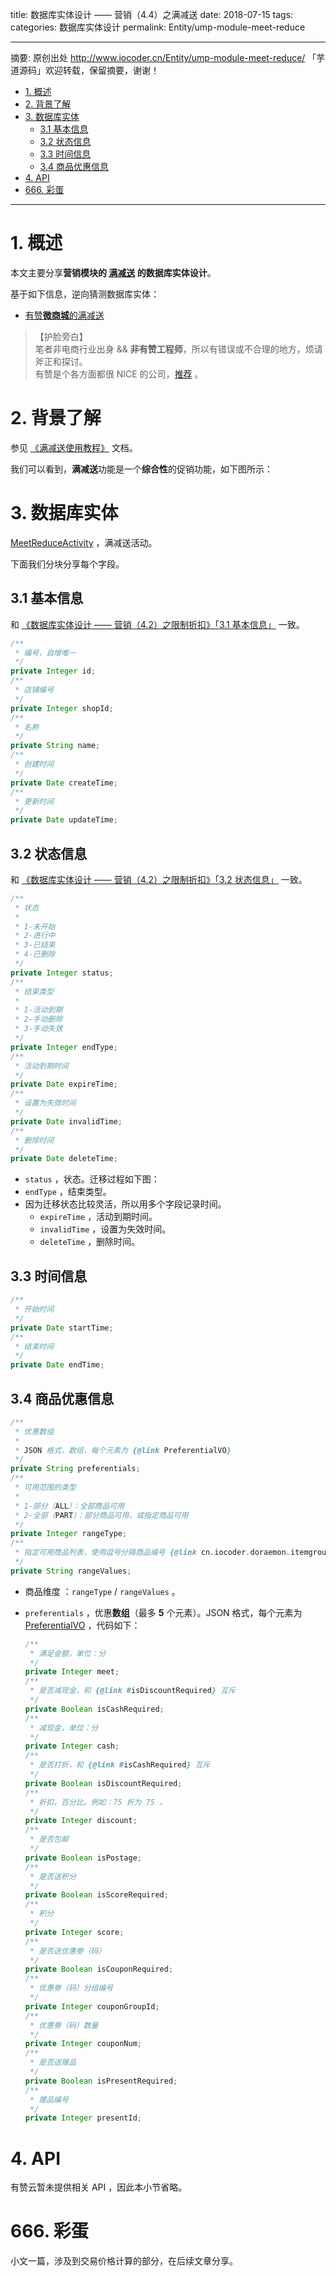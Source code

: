 title: 数据库实体设计 —— 营销（4.4）之满减送
date: 2018-07-15
tags:
categories: 数据库实体设计
permalink: Entity/ump-module-meet-reduce

-------

摘要: 原创出处 http://www.iocoder.cn/Entity/ump-module-meet-reduce/ 「芋道源码」欢迎转载，保留摘要，谢谢！

- [1. 概述](http://www.iocoder.cn/Entity/ump-module-meet-reduce/)
- [2. 背景了解](http://www.iocoder.cn/Entity/ump-module-meet-reduce/)
- [3. 数据库实体](http://www.iocoder.cn/Entity/ump-module-meet-reduce/)
  - [3.1 基本信息](http://www.iocoder.cn/Entity/ump-module-meet-reduce/)
  - [3.2 状态信息](http://www.iocoder.cn/Entity/ump-module-meet-reduce/)
  - [3.3 时间信息](http://www.iocoder.cn/Entity/ump-module-meet-reduce/)
  - [3.4 商品优惠信息](http://www.iocoder.cn/Entity/ump-module-meet-reduce/)
- [4. API](http://www.iocoder.cn/Entity/ump-module-meet-reduce/)
- [666. 彩蛋](http://www.iocoder.cn/Entity/ump-module-meet-reduce/)

-------

# 1. 概述

本文主要分享**营销模块的 [满减送](#) 的数据库实体设计**。

[](http://www.iocoder.cn/images/Entity/2018_07_15/01.png)

基于如下信息，逆向猜测数据库实体：

* [有赞**微商城**的满减送](https://www.youzan.com/v2/ump/reward)

> 【护脸旁白】  
> 笔者非电商行业出身 && **非有赞工程师**，所以有错误或不合理的地方，烦请斧正和探讨。  
> 有赞是个各方面都很 NICE 的公司，[推荐](http://www.iocoder.cn/NeiTui/hangzhou/?self) 。

# 2. 背景了解

参见 [《满减送使用教程》](https://help.youzan.com/qa#/menu/2186/detail/325?_k=xkje49) 文档。

[](http://www.iocoder.cn/images/Entity/2018_07_15/02.png)

我们可以看到，**满减送**功能是一个**综合性**的促销功能，如下图所示：

[](http://www.iocoder.cn/images/Entity/2018_07_15/03.png)

# 3. 数据库实体

[MeetReduceActivity](todo) ，满减送活动。

下面我们分块分享每个字段。

## 3.1 基本信息

和 [《数据库实体设计 —— 营销（4.2）之限制折扣》「3.1 基本信息」](http://www.iocoder.cn/Entity/ump-module-limit-discount/?self) 一致。

```Java
/**
 * 编号，自增唯一
 */
private Integer id;
/**
 * 店铺编号
 */
private Integer shopId;
/**
 * 名称
 */
private String name;
/**
 * 创建时间
 */
private Date createTime;
/**
 * 更新时间
 */
private Date updateTime;
```

## 3.2 状态信息

和 [《数据库实体设计 —— 营销（4.2）之限制折扣》「3.2 状态信息」](http://www.iocoder.cn/Entity/ump-module-limit-discount/?self) 一致。

```Java
/**
 * 状态
 *
 * 1-未开始
 * 2-进行中
 * 3-已结束
 * 4-已删除
 */
private Integer status;
/**
 * 结束类型
 *
 * 1-活动到期
 * 2-手动删除
 * 3-手动失效
 */
private Integer endType;
/**
 * 活动到期时间
 */
private Date expireTime;
/**
 * 设置为失效时间
 */
private Date invalidTime;
/**
 * 删除时间
 */
private Date deleteTime;
```

* `status` ，状态。迁移过程如下图：  [](http://www.iocoder.cn/images/Entity/2018_07_05/03.png) 
* `endType` ，结束类型。
* 因为迁移状态比较灵活，所以用多个字段记录时间。
    * `expireTime` ，活动到期时间。
    * `invalidTime` ，设置为失效时间。
    * `deleteTime` ，删除时间。

## 3.3 时间信息

```Java
/**
 * 开始时间
 */
private Date startTime;
/**
 * 结束时间
 */
private Date endTime;
```

## 3.4 商品优惠信息

```Java
/**
 * 优惠数组
 *
 * JSON 格式，数组，每个元素为 {@link PreferentialVO}
 */
private String preferentials;
/**
 * 可用范围的类型
 *
 * 1-部分（ALL）：全部商品可用
 * 2-全部（PART）：部分商品可用，或指定商品可用
 */
private Integer rangeType;
/**
 * 指定可用商品列表，使用逗号分隔商品编号 {@link cn.iocoder.doraemon.itemgroup.item.entity.Item#id}
 */
private String rangeValues;
```

* 商品维度 ：`rangeType` / `rangeValues` 。
* `preferentials` ，优惠**数组**（最多 **5** 个元素）。JSON 格式，每个元素为 [PreferentialVO](todo) ，代码如下：

    ```Java
    /**
     * 满足金额，单位：分
     */
    private Integer meet;
    /**
     * 是否减现金，和 {@link #isDiscountRequired} 互斥
     */
    private Boolean isCashRequired;
    /**
     * 减现金，单位：分
     */
    private Integer cash;
    /**
     * 是否打折，和 {@link #isCashRequired} 互斥
     */
    private Boolean isDiscountRequired;
    /**
     * 折扣，百分比。例如：75 折为 75 。
     */
    private Integer discount;
    /**
     * 是否包邮
     */
    private Boolean isPostage;
    /**
     * 是否送积分
     */
    private Boolean isScoreRequired;
    /**
     * 积分
     */
    private Integer score;
    /**
     * 是否送优惠劵（码）
     */
    private Boolean isCouponRequired;
    /**
     * 优惠劵（码）分组编号
     */
    private Integer couponGroupId;
    /**
     * 优惠劵（码）数量
     */
    private Integer couponNum;
    /**
     * 是否送赠品
     */
    private Boolean isPresentRequired;
    /**
     * 赠品编号
     */
    private Integer presentId;
    ```

# 4. API

有赞云暂未提供相关 API ，因此本小节省略。

# 666. 彩蛋

小文一篇，涉及到交易价格计算的部分，在后续文章分享。


